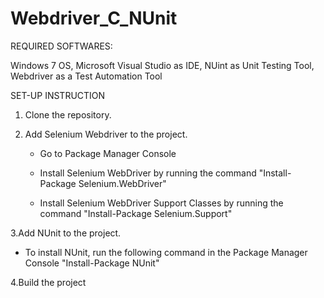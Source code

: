 Webdriver_C_NUnit
=================

REQUIRED SOFTWARES:

Windows 7 OS, Microsoft Visual Studio as IDE, NUint as Unit Testing Tool, Webdriver as a Test Automation Tool

SET-UP INSTRUCTION

1. Clone the repository.

2. Add Selenium Webdriver to the project.

   * Go to Package Manager Console

   * Install Selenium WebDriver by running the command "Install-Package Selenium.WebDriver"

   * Install Selenium WebDriver Support Classes by running the command "Install-Package Selenium.Support"

3.Add NUnit to the project.

  * To install NUnit, run the following command in the Package Manager Console "Install-Package NUnit"
  

4.Build the project

